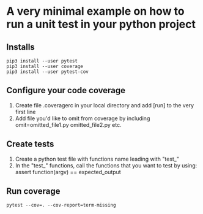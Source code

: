 # A very minimal example on how to run a unit test in your python project 
## Installs
```
pip3 install --user pytest
pip3 install --user coverage
pip3 install --user pytest-cov
```
## Configure your code coverage
1. Create file .coveragerc in your local directory and add [run] to the very first line
2. Add file you'd like to omit from coverage by including omit=omitted_file1.py omitted_file2.py etc.
## Create tests
1. Create a python test file with functions name leading with "test_"
2. In the "test_" functions, call the functions that you want to test by using: assert function(argv) == expected_output
## Run coverage
```
pytest --cov=. --cov-report=term-missing
```
